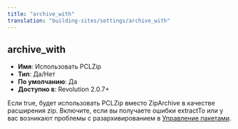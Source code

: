 ```yaml
---
title: "archive_with"
translation: "building-sites/settings/archive_with"
---
```


## archive_with

-   **Имя**: Использовать PCLZip
-   **Тип**: Да/Нет
-   **По умолчанию**: Да
-   **Доступно в**: Revolution 2.0.7+

Если true, будет использовать PCLZip вместо ZipArchive в качестве расширения zip. Включите, если вы получаете ошибки extractTo или у вас возникают проблемы с разархивированием в [Управление пакетами](extending-modx/transport-packages "Управление пакетами").
